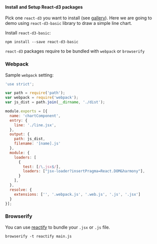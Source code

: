 #### Install and Setup React-d3 packages

Pick one `react-d3` you want to install (see [gallery](/gallery)). Here we are going to demo using `react-d3-basic` library to draw a simple line chart.

Install `react-d3-basic`:

```
npm install --save react-d3-basic
```

`react-d3` packages require to be bundled with `webpack` or `browserify`

### Webpack

Sample `webpack` setting:

```js
'use strict';

var path = require('path');
var webpack = require('webpack');
var js_dist = path.join(__dirname, './dist');

module.exports = [{
  name: 'chartComponent',
  entry: {
    line: './line.jsx',
  },
  output: {
    path: js_dist,
    filename: '[name].js'
  },
  module: {
    loaders: [
      {
        test: [/\.jsx$/],
        loaders: ["jsx-loader?insertPragma=React.DOM&harmony"],
      }
    ],
  },
  resolve: {
    extensions: ['', '.webpack.js', '.web.js', '.js', '.jsx']
  }
}];
```

### Browserify

You can use [reactify](https://github.com/andreypopp/reactify) to bundle your `.jsx` or `.js` file.

```
browserify -t reactify main.js
```
